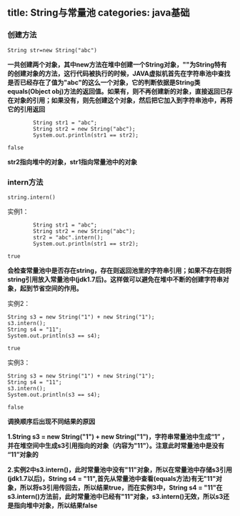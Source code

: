 title: String与常量池
categories: java基础
---

### 创建方法

`String str=new String("abc")`

**一共创建两个对象，其中new方法在堆中创建一个String对象，""为String特有的创建对象的方法，这行代码被执行的时候，JAVA虚拟机首先在字符串池中查找是否已经存在了值为"abc"的这么一个对象，它的判断依据是String类equals(Object obj)方法的返回值。如果有，则不再创建新的对象，直接返回已存在对象的引用；如果没有，则先创建这个对象，然后把它加入到字符串池中，再将它的引用返回**

```
		String str1 = "abc";
		String str2 = new String("abc");
		System.out.println(str1 == str2);
```

`false`

**str2指向堆中的对象，str1指向常量池中的对象**

### intern方法

`string.intern()`

实例1：

```
		String str1 = "abc";
		String str2 = new String("abc");
		str2 = "abc".intern();
		System.out.println(str1 == str2);
```

`true`

**会检查常量池中是否存在string，存在则返回池里的字符串引用；如果不存在则将string引用放入常量池中(jdk1.7后)。这样做可以避免在堆中不断的创建字符串对象，起到节省空间的作用。**

实例2：

```
String s3 = new String("1") + new String("1");  
s3.intern();  
String s4 = "11";  
System.out.println(s3 == s4);
```

`true`

实例3：

```
String s3 = new String("1") + new String("1");  
String s4 = "11";  
s3.intern();  
System.out.println(s3 == s4);
```

`false`

**调换顺序后出现不同结果的原因**

**1.String s3 = new String("1") + new String("1")，字符串常量池中生成“1” ，并在堆空间中生成s3引用指向的对象（内容为"11"）。注意此时常量池中是没有 “11”对象的**

**2.实例2中s3.intern()，此时常量池中没有"11"对象，所以在常量池中存储s3引用(jdk1.7以后)，String s4 = "11",首先从常量池中查看(equals方法)有无"11"对象，所以将s3引用传回去，所以结果true，而在实例3中，String s4 = "11"在s3.intern()方法前，此时常量池中已经有"11"对象，s3.intern()无效，所以s3还是指向堆中对象，所以结果false**